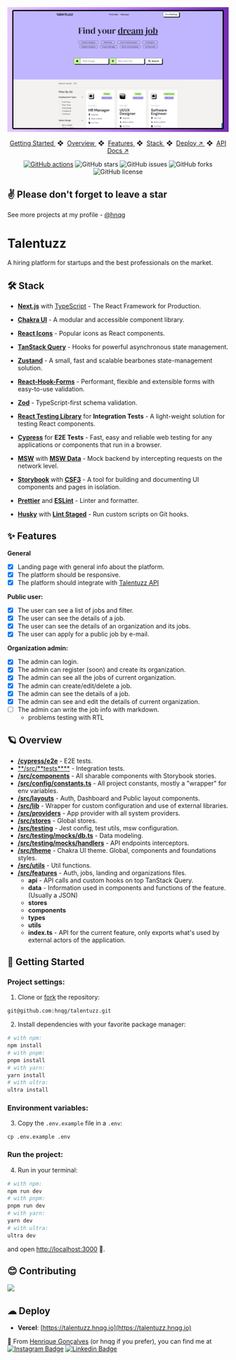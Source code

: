 <div align="center">
<a href="https://talentuzz.hnqg.io">
<img src="public/images/screenshot.png">
</a>
</div>

<p></p>

<div align="center">
    <a href="#-getting-started">
        Getting Started
    </a>
    <span>&nbsp;❖&nbsp;</span>
    <a href="#-overview">
        Overview
    </a>
    <span>&nbsp;❖&nbsp;</span>
    <a href="#-features">
        Features
    </a>
    <span>&nbsp;❖&nbsp;</span>
    <a href="#%EF%B8%8F-stack">
        Stack
    </a>
    <span>&nbsp;❖&nbsp;</span>
    <a href="https://talentuzz.hnqg.io" target="_blank">
        Deploy ↗︎
    </a>
    <span>&nbsp;❖&nbsp;</span>
    <a href="https://talentuzz-api.onrender.com/docs" target="_blank">
        API Docs ↗︎
    </a>
</div>

<div align="center">

[![GitHub actions](https://img.shields.io/endpoint.svg?url=https%3A%2F%2Factions-badge.atrox.dev%2Fhnqg%2Ftalentuzz%2Fbadge%3Fref%3Dmain&style=flat)](https://actions-badge.atrox.dev/hnqg/talentuzz/goto?ref=main)
![GitHub stars](https://img.shields.io/github/stars/hnqg/talentuzz)
![GitHub issues](https://img.shields.io/github/issues/hnqg/talentuzz)
![GitHub forks](https://img.shields.io/github/forks/hnqg/talentuzz)
![GitHub license](https://img.shields.io/github/license/hnqg/talentuzz)

</div>

## ✌ Please don't forget to leave a star

See more projects at my profile - [@hnqg](https://github.com/hnqg)

# Talentuzz

A hiring platform for startups and the best professionals on the market.

## 🛠️ Stack

- **[Next.js](https://nextjs.org/)** with [TypeScript](https://www.typescriptlang.org/) - The React Framework for Production.
- **[Chakra UI](https://chakra-ui.com/)** - A modular and accessible component library.
- **[React Icons](https://react-icons.github.io/react-icons/)** - Popular icons as React components.
- **[TanStack Query](https://tanstack.com/query/latest)** - Hooks for powerful asynchronous state management.
- **[Zustand](https://github.com/pmndrs/zustand)** - A small, fast and scalable bearbones state-management solution.
- **[React-Hook-Forms](https://react-hook-form.com/)** - Performant, flexible and extensible forms with easy-to-use validation.
- **[Zod](https://zod.dev/)** - TypeScript-first schema validation.

- **[React Testing Library](https://testing-library.com/docs/)** for **Integration Tests** - A light-weight solution for testing React components.
- **[Cypress](https://www.cypress.io/)** for **E2E Tests** - Fast, easy and reliable web testing for any applications or components that run in a browser.
- **[MSW](https://mswjs.io/)** with **[MSW Data](https://github.com/mswjs/data)** - Mock backend by intercepting requests on the network level.
- **[Storybook](https://storybook.js.org/)** with **[CSF3](https://storybook.js.org/blog/component-story-format-3-0/)** - A tool for building and documenting UI components and pages in isolation.

- **[Prettier](https://prettier.io/)** and **[ESLint](https://eslint.org/)** - Linter and formatter.
- **[Husky](https://github.com/typicode/husky)** with **[Lint Staged](https://github.com/okonet/lint-staged)** - Run custom scripts on Git hooks.

## ✨ Features

**General**

- [x] Landing page with general info about the platform.
- [x] The platform should be responsive.
- [x] The platform should integrate with [Talentuzz API](https://github.com/hnqg/talentuzz-api)

**Public user:**

- [x] The user can see a list of jobs and filter.
- [x] The user can see the details of a job.
- [x] The user can see the details of an organization and its jobs.
- [x] The user can apply for a public job by e-mail.

**Organization admin:**

- [x] The admin can login.
- [x] The admin can register (soon) and create its organization.
- [x] The admin can see all the jobs of current organization.
- [x] The admin can create/edit/delete a job.
- [x] The admin can see the details of a job.
- [x] The admin can see and edit the details of current organization.
- [ ] The admin can write the job info with markdown.
  - problems testing with RTL

## 🪐 Overview

- [**/cypress/e2e**](https://github.com/hnqg/talentuzz/tree/main/cypress/e2e) - E2E tests.
- [**/src/**tests\*\*\*\*](https://github.com/hnqg/talentuzz/tree/main/src/__tests__) - Integration tests.
- [**/src/components**](https://github.com/hnqg/talentuzz/tree/main/src/components) - All sharable components with Storybook stories.
- [**/src/config/constants.ts**](https://github.com/hnqg/talentuzz/tree/main/src/config/constants.ts) - All project constants, mostly a "wrapper" for env variables.
- [**/src/layouts**](https://github.com/hnqg/talentuzz/tree/main/src/layouts) - Auth, Dashboard and Public layout components.
- [**/src/lib**](https://github.com/hnqg/talentuzz/tree/main/src/lib) - Wrapper for custom configuration and use of external libraries.
- [**/src/providers**](https://github.com/hnqg/talentuzz/blob/main/src/providers) - App provider with all system providers.
- [**/src/stores**](https://github.com/hnqg/talentuzz/blob/main/src/stores) - Global stores.
- [**/src/testing**](https://github.com/hnqg/talentuzz/blob/main/src/testing) - Jest config, test utils, msw configuration.
- [**/src/testing/mocks/db.ts**](https://github.com/hnqg/talentuzz/blob/main/src/testing/mocks/db.ts) - Data modeling.
- [**/src/testing/mocks/handlers**](https://github.com/hnqg/talentuzz/blob/main/src/testing/mocks/handlers) - API endpoints interceptors.
- [**/src/theme**](https://github.com/hnqg/talentuzz/blob/main/src/theme) - Chakra UI theme. Global, components and foundations styles.
- [**/src/utils**](https://github.com/hnqg/talentuzz/blob/main/src/utils) - Util functions.
- [**/src/features**](https://github.com/hnqg/talentuzz/blob/main/src/features) - Auth, jobs, landing and organizations files.
  - **api** - API calls and custom hooks on top TanStack Query.
  - **data** - Information used in components and functions of the feature. (Usually a JSON)
  - **stores**
  - **components**
  - **types**
  - **utils**
  - **index.ts** - API for the current feature, only exports what's used by external actors of the application.

## 🚀 Getting Started

### **Project settings:**

1. Clone or [fork](git@github.com:hnqg/talentuzz.git) the repository:

```bash
git@github.com:hnqg/talentuzz.git
```

2. Install dependencies with your favorite package manager:

```bash
# with npm:
npm install
# with pnpm:
pnpm install
# with yarn:
yarn install
# with ultra:
ultra install
```

### **Environment variables:**

3. Copy the `.env.example` file in a `.env`:

```env
cp .env.example .env
```

### **Run the project:**

4. Run in your terminal:

```bash
# with npm:
npm run dev
# with pnpm:
pnpm run dev
# with yarn:
yarn dev
# with ultra:
ultra dev
```

and open [http://localhost:3000](http://localhost:3000) 🚀.

## 😊 Contributing

<a href="https://github.com/hnqg/talentuzz/graphs/contributors">
  <img src="https://contrib.rocks/image?repo=hnqg/talentuzz" />
</a>

<p></p>

## ☁ Deploy

- **Vercel**: [https://talentuzz.hnqg.io](https://talentuzz.hnqg.io)

🐲 From [Henrique Gonçalves](https://github.com/hnqg) (or hnqg if you prefer), you can find me at [![Instagram Badge](https://img.shields.io/badge/Instagram-E4405F?logo=instagram&logoColor=white)](https://www.instagram.com/_hnqg/) [![Linkedin Badge](https://img.shields.io/badge/LinkedIn-0077B5?logo=linkedin&logoColor=white)](https://www.linkedin.com/in/henriiqueg/)
